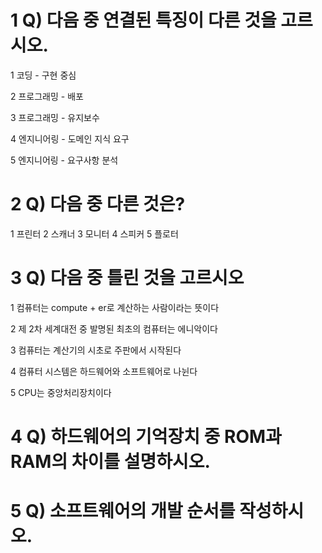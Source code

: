 # 1 Q) 다음 중 연결된 특징이 다른 것을 고르시오.
1 코딩 - 구현 중심

2 프로그래밍 - 배포

3 프로그래밍 - 유지보수

4 엔지니어링 - 도메인 지식 요구

5 엔지니어링 - 요구사항 분석

# 2 Q) 다음 중 다른 것은?
1 프린터
2 스캐너
3 모니터
4 스피커
5 플로터

# 3 Q) 다음 중 틀린 것을 고르시오
1 컴퓨터는 compute + er로 계산하는 사람이라는 뜻이다

2 제 2차 세계대전 중 발명된 최초의 컴퓨터는 에니악이다

3 컴퓨터는 계산기의 시초로 주판에서 시작된다

4 컴퓨터 시스템은 하드웨어와 소프트웨어로 나뉜다

5 CPU는 중앙처리장치이다

# 4 Q) 하드웨어의 기억장치 중 ROM과 RAM의 차이를 설명하시오.

# 5 Q) 소프트웨어의 개발 순서를 작성하시오.
